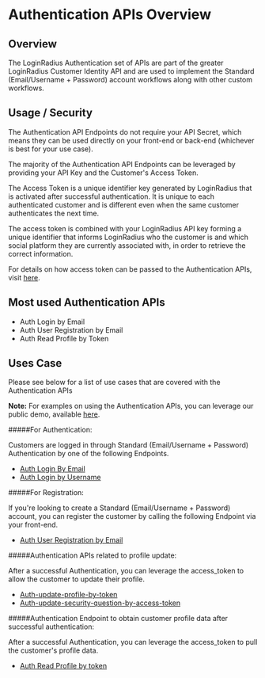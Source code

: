 Authentication APIs Overview
====

## Overview

The LoginRadius Authentication set of APIs are part of the greater LoginRadius Customer Identity API and are used to implement the Standard (Email/Username + Password) account workflows along with other custom workflows.


## Usage / Security

The Authentication API Endpoints do not require your API Secret, which means they can be used directly on your front-end or back-end (whichever is best for your use case).

The majority of the Authentication API Endpoints can be leveraged by providing your API Key and the Customer's Access Token. 

The Access Token is a unique identifier key generated by LoginRadius that is activated after successful authentication. It is unique to each authenticated customer and is different even when the same customer authenticates the next time. 

The access token is combined with your LoginRadius API key forming a unique identifier that informs LoginRadius who the customer is and which social platform they are currently associated with, in order to retrieve the correct information.

For details on how access token can be passed to the Authentication APIs, visit [here](/api/v2/customer-identity-api/api-security#accesstokenbasedapiendpoints0).





## Most used Authentication APIs

* Auth Login by Email
* Auth User Registration by Email
* Auth Read Profile by Token


## Uses Case

Please see below for a list of use cases that are covered with the Authentication APIs

**Note:** For examples on using the Authentication APIs, you can leverage our public demo, available [here](https://github.com/LoginRadius/html5-sdk/tree/master/demo).

#####For Authentication:

Customers are logged in through Standard (Email/Username + Password) Authentication by one of the following Endpoints.

* [Auth Login By Email](/api/v2/customer-identity-api/authentication/auth-login-by-email)
* [Auth Login by Username](/api/v2/customer-identity-api/authentication/auth-login-by-username)


#####For Registration:

If you're looking to create a Standard (Email/Username + Password) account, you can register the customer by calling the following Endpoint via your front-end.

* [Auth User Registration by Email](/api/v2/customer-identity-api/authentication/auth-user-registration-by-email)


#####Authentication APIs related to profile update:

After a successful Authentication, you can leverage the access_token to allow the customer to update their profile.


* [Auth-update-profile-by-token](/api/v2/customer-identity-api/authentication/auth-update-profile-by-token) 
* [Auth-update-security-question-by-access-token](/api/v2/customer-identity-api/authentication/auth-update-security-question-by-access-token)


#####Authentication Endpoint to obtain customer profile data after successful authentication:

After a successful Authentication, you can leverage the access_token to pull the customer's profile data.

* [Auth Read Profile by token](/api/v2/customer-identity-api/authentication/auth-read-profiles-by-token)

